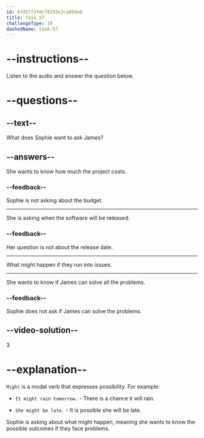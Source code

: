 ```yaml
---
id: 67d57f3fdc74293e2ca85de0
title: Task 57
challengeType: 19
dashedName: task-57
---
```


<!-- (Audio) Sophie: I have a few questions about what might happen if we run into issues. -->

# --instructions--

Listen to the audio and answer the question below.

# --questions--

## --text--

What does Sophie want to ask James?

## --answers--

She wants to know how much the project costs.

### --feedback--

Sophie is not asking about the budget.

---

She is asking when the software will be released.

### --feedback--

Her question is not about the release date.

---

What might happen if they run into issues.

---

She wants to know if James can solve all the problems.

### --feedback--

Sophie does not ask if James can solve the problems.

## --video-solution--

3

# --explanation--

`Might` is a modal verb that expresses possibility. For example:

- `It might rain tomorrow.` - There is a chance it will rain.

- `She might be late.` - It is possible she will be late.

Sophie is asking about what might happen, meaning she wants to know the possible outcomes if they face problems.
